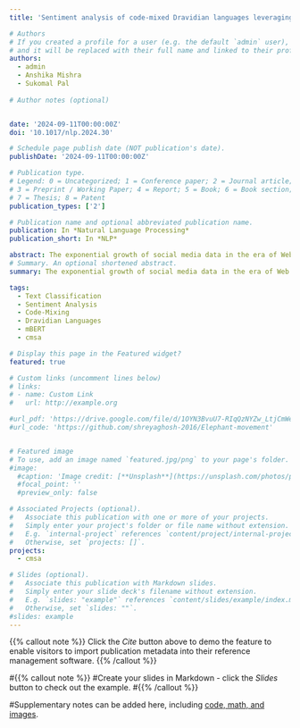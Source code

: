 ```yaml
---
title: 'Sentiment analysis of code-mixed Dravidian languages leveraging pretrained model and word-level language tag'

# Authors
# If you created a profile for a user (e.g. the default `admin` user), write the username (folder name) here
# and it will be replaced with their full name and linked to their profile.
authors:
  - admin
  - Anshika Mishra
  - Sukomal Pal
  
# Author notes (optional)


date: '2024-09-11T00:00:00Z'
doi: '10.1017/nlp.2024.30'

# Schedule page publish date (NOT publication's date).
publishDate: '2024-09-11T00:00:00Z'

# Publication type.
# Legend: 0 = Uncategorized; 1 = Conference paper; 2 = Journal article;
# 3 = Preprint / Working Paper; 4 = Report; 5 = Book; 6 = Book section;
# 7 = Thesis; 8 = Patent
publication_types: ['2']

# Publication name and optional abbreviated publication name.
publication: In *Natural Language Processing*
publication_short: In *NLP*

abstract: The exponential growth of social media data in the era of Web 2.0 has necessitated advanced techniques for sentiment analysis. While sentiment analysis in monolingual datasets has received significant attention that in code-mixed datasets still need to be studied more. Code-mixed data often contain a mixture of monolingual content (might be in transliterated form), single-script but multilingual content, and multi-script multilingual content. This paper explores the issue from three important angles. What will be the best strategy to deal with the data for sentiment detection? Whether to train the classifier with the whole of the dataset or only with the pure code-mixed subset from the dataset? How much important is the language identification (LID) for the task? If LID is to be done, how, and when will it be used to yield the best performance? We explore the questions in the light of three datasets of Tamil–English, Kannada–English, and Malayalam–English YouTube social media comments. Our solution incorporated mBERT and an optional LID module. We report our results using a set of metrics like precision, recall,  score, and accuracy. The solutions provide considerable performance gain and some interesting insights for sentiment analysis from code-mixed data.
# Summary. An optional shortened abstract.
summary: The exponential growth of social media data in the era of Web 2.0 has necessitated advanced techniques for sentiment analysis. While sentiment analysis in monolingual datasets has received significant attention that in code-mixed datasets still need to be studied more. Code-mixed data often contain a mixture of monolingual content (might be in transliterated form), single-script but multilingual content, and multi-script multilingual content. This paper explores the issue from three important angles. What will be the best strategy to deal with the data for sentiment detection? Whether to train the classifier with the whole of the dataset or only with the pure code-mixed subset from the dataset? How much important is the language identification (LID) for the task? If LID is to be done, how, and when will it be used to yield the best performance? We explore the questions in the light of three datasets of Tamil–English, Kannada–English, and Malayalam–English YouTube social media comments. Our solution incorporated mBERT and an optional LID module. We report our results using a set of metrics like precision, recall,  score, and accuracy. The solutions provide considerable performance gain and some interesting insights for sentiment analysis from code-mixed data.

tags:
  - Text Classification
  - Sentiment Analysis
  - Code-Mixing
  - Dravidian Languages
  - mBERT
  - cmsa

# Display this page in the Featured widget?
featured: true

# Custom links (uncomment lines below)
# links:
# - name: Custom Link
#   url: http://example.org

#url_pdf: 'https://drive.google.com/file/d/1OYN3BvuU7-RIqQzNYZw_LtjCmWeyRYpf/view'
#url_code: 'https://github.com/shreyaghosh-2016/Elephant-movement'


# Featured image
# To use, add an image named `featured.jpg/png` to your page's folder.
#image:
  #caption: 'Image credit: [**Unsplash**](https://unsplash.com/photos/pLCdAaMFLTE)'
  #focal_point: ''
  #preview_only: false

# Associated Projects (optional).
#   Associate this publication with one or more of your projects.
#   Simply enter your project's folder or file name without extension.
#   E.g. `internal-project` references `content/project/internal-project/index.md`.
#   Otherwise, set `projects: []`.
projects:
  - cmsa

# Slides (optional).
#   Associate this publication with Markdown slides.
#   Simply enter your slide deck's filename without extension.
#   E.g. `slides: "example"` references `content/slides/example/index.md`.
#   Otherwise, set `slides: ""`.
#slides: example
---
```


{{% callout note %}}
Click the _Cite_ button above to demo the feature to enable visitors to import publication metadata into their reference management software.
{{% /callout %}}

#{{% callout note %}}
#Create your slides in Markdown - click the _Slides_ button to check out the example.
#{{% /callout %}}

#Supplementary notes can be added here, including [code, math, and images](https://wowchemy.com/docs/writing-markdown-latex/).

